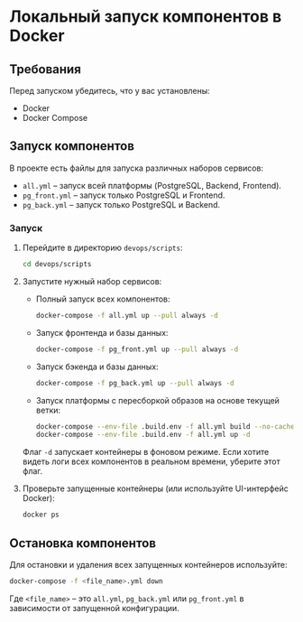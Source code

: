 # Локальный запуск компонентов в Docker

## Требования

Перед запуском убедитесь, что у вас установлены:

- Docker
- Docker Compose

## Запуск компонентов

В проекте есть файлы для запуска различных наборов сервисов:

- `all.yml` – запуск всей платформы (PostgreSQL, Backend, Frontend).
- `pg_front.yml` – запуск только PostgreSQL и Frontend.
- `pg_back.yml` – запуск только PostgreSQL и Backend.

### Запуск

1. Перейдите в директорию `devops/scripts`:

   ```sh
   cd devops/scripts
   ```

2. Запустите нужный набор сервисов:

   - Полный запуск всех компонентов:
     ```sh
     docker-compose -f all.yml up --pull always -d
     ```
   - Запуск фронтенда и базы данных:
     ```sh
     docker-compose -f pg_front.yml up --pull always -d
     ```
   - Запуск бэкенда и базы данных:
     ```sh
     docker-compose -f pg_back.yml up --pull always -d
     ```
   - Запуск платформы с пересборкой образов на основе текущей ветки:
     ```sh
     docker-compose --env-file .build.env -f all.yml build --no-cache  
     docker-compose --env-file .build.env -f all.yml up -d
     ```

   Флаг `-d` запускает контейнеры в фоновом режиме. Если хотите видеть логи всех компонентов в реальном времени, уберите этот флаг.

3. Проверьте запущенные контейнеры (или используйте UI-интерфейс Docker):

   ```sh
   docker ps
   ```

## Остановка компонентов

Для остановки и удаления всех запущенных контейнеров используйте:

```sh
docker-compose -f <file_name>.yml down
```

Где `<file_name>` – это `all.yml`, `pg_back.yml` или `pg_front.yml` в зависимости от запущенной конфигурации.
